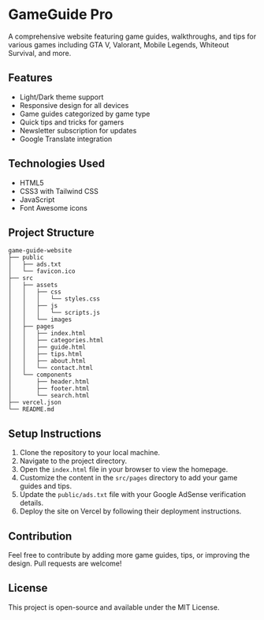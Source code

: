 # GameGuide Pro

A comprehensive website featuring game guides, walkthroughs, and tips for various games including GTA V, Valorant, Mobile Legends, Whiteout Survival, and more.

## Features

- Light/Dark theme support
- Responsive design for all devices
- Game guides categorized by game type
- Quick tips and tricks for gamers
- Newsletter subscription for updates
- Google Translate integration

## Technologies Used

- HTML5
- CSS3 with Tailwind CSS
- JavaScript
- Font Awesome icons

## Project Structure
```
game-guide-website
├── public
│   ├── ads.txt
│   └── favicon.ico
├── src
│   ├── assets
│   │   ├── css
│   │   │   └── styles.css
│   │   ├── js
│   │   │   └── scripts.js
│   │   └── images
│   ├── pages
│   │   ├── index.html
│   │   ├── categories.html
│   │   ├── guide.html
│   │   ├── tips.html
│   │   ├── about.html
│   │   └── contact.html
│   └── components
│       ├── header.html
│       ├── footer.html
│       └── search.html
├── vercel.json
└── README.md
```

## Setup Instructions
1. Clone the repository to your local machine.
2. Navigate to the project directory.
3. Open the `index.html` file in your browser to view the homepage.
4. Customize the content in the `src/pages` directory to add your game guides and tips.
5. Update the `public/ads.txt` file with your Google AdSense verification details.
6. Deploy the site on Vercel by following their deployment instructions.

## Contribution
Feel free to contribute by adding more game guides, tips, or improving the design. Pull requests are welcome!

## License
This project is open-source and available under the MIT License.
